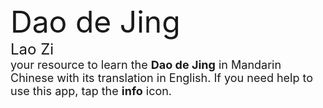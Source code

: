 <font size="8">
Dao de Jing
</font>
<br/>
<font size="5">
Lao Zi
<br/>
</font>
<font size="4">
your resource to learn the <b>Dao de Jing</b> in Mandarin Chinese with its translation in English. If you need help to use this app, tap the <b>info</b> icon.
</font>
